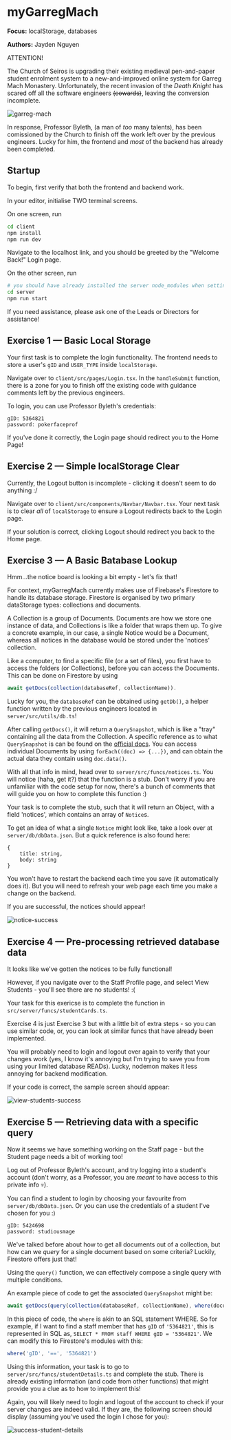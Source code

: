 # myGarregMach

**Focus:** localStorage, databases 

**Authors:** Jayden Nguyen

ATTENTION! 

The Church of Seiros is upgrading their existing medieval pen-and-paper student enrolment system to a new-and-improved online system for Garreg Mach Monastery. Unfortunately, the recent invasion of the *Death Knight* has scared off all the software engineers ~~(cowards)~~, leaving the conversion incomplete.

![garreg-mach](img/garreg-mach.jpg)

In response, Professor Byleth, (a man of *too* many talents), has been comissioned by the Church to finish off the work left over by the previous engineers. Lucky for him, the frontend and *most* of the backend has already been completed.
## Startup

To begin, first verify that both the frontend and backend work.

In your editor, initialise TWO terminal screens. 

On one screen, run
```bash
cd client
npm install 
npm run dev
```

Navigate to the localhost link, and you should be greeted by the "Welcome Back!" Login page.

On the other screen, run 
```bash
# you should have already installed the server node_modules when setting up already.
cd server
npm run start
```

If you need assistance, please ask one of the Leads or Directors for assistance!

## Exercise 1 — Basic Local Storage

Your first task is to complete the login functionality. The frontend needs to store a user's `gID` and `USER_TYPE` inside `localStorage`.

Navigate over to `client/src/pages/Login.tsx`. In the `handleSubmit` function, there is a zone for you to finish off the existing code with guidance comments left by the previous engineers.

To login, you can use Professor Byleth's credentials:

```
gID: 5364821
password: pokerfaceprof
```

If you've done it correctly, the Login page should redirect you to the Home Page!

## Exercise 2 — Simple localStorage Clear

Currently, the Logout button is incomplete - clicking it doesn't seem to do anything :/

Navigate over to `client/src/components/Navbar/Navbar.tsx`. Your next task is to clear *all*  of `localStorage` to ensure a Logout redirects back to the Login page. 

If your solution is correct, clicking Logout should redirect you back to the Home page.

## Exercise 3 — A Basic Batabase Lookup 

Hmm...the notice board is looking a bit empty - let's fix that!

For context, myGarregMach currently makes use of Firebase's Firestore to handle its database storage. Firestore is organised by two primary dataStorage types: collections and documents. 

A Collection is a group of Documents. Documents are how we store one instance of data, and Collections is like a folder that wraps them up. To give a concrete example, in our case, a single Notice would be a Document, whereas all notices in the database would be stored under the 'notices' collection.

Like a computer, to find a specific file (or a set of files), you first have to access the folders (or Collections), before you can access the Documents. This can be done on Firestore by using 

```js
await getDocs(collection(databaseRef, collectionName)). 
```

Lucky for you, the `databaseRef` can be obtained using `getDb()`, a helper function written by the previous engineers located in `server/src/utils/db.ts`!

After calling `getDocs()`, it will return a `QuerySnapshot`, which is like a "tray" containing all the data from the Collection. A specific reference as to what `QuerySnapshot` is can be found on the [official docs](https://firebase.google.com/docs/reference/js/firestore_.querysnapshot.md#querysnapshot_class). You can access individual Documents by using `forEach((doc) => {...})`, and can obtain the actual data they contain using `doc.data()`.


With all that info in mind, head over to `server/src/funcs/notices.ts`. You will notice (haha, get it?) that the function is a stub. Don't worry if you are unfamiliar with the code setup for now, there's a bunch of comments that will guide you on how to complete this function :)

Your task is to complete the stub, such that it will return an Object, with a field 'notices', which contains an array of `Notice`s. 

To get an idea of what a single `Notice` might look like, take a look over at `server/db/dbData.json`. But a quick reference is also found here:

```
{
    title: string,
    body: string
}
```
You won't have to restart the backend each time you save (it automatically does it). But you will need to refresh your web page each time you make a change on the backend.

If you are successful, the notices should appear!

![notice-success](./img/notice-success.png)

## Exercise 4 — Pre-processing retrieved database data

It looks like we've gotten the notices to be fully functional! 

However, if you navigate over to the Staff Profile page, and select View Students - you'll see there are no students! :(

Your task for this exericse is to complete the function in `src/server/funcs/studentCards.ts`. 

Exercise 4 is just Exercise 3 but with a little bit of extra steps - so you can use similar code, or, you can look at similar funcs that have already been implemented.

You will probably need to login and logout over again to verify that your changes work (yes, I know it's annoying but I'm trying to save you from using your limited database READs). Lucky, nodemon makes it less annoying for backend modification.

If your code is correct, the sample screen should appear:

![view-students-success](img/view-students-success.png)


## Exercise 5 — Retrieving data with a specific query

Now it seems we have something working on the Staff page - but the Student page needs a bit of working too!

Log out of Professor Byleth's account, and try logging into a student's account (don't worry, as a Professor, you are *meant* to have access to this private info 💀). 

You can find a student to login by choosing your favourite from `server/db/dbData.json`. Or you can use the credentials of a student I've chosen for you :)

```
gID: 5424698
password: studiousmage
```

We've talked before about how to get all documents out of a collection, but how can we *query* for a single document based on some criteria? Luckily, Firestore offers just that!

Using the `query()` function, we can effectively compose a single query with multiple conditions.

An example piece of code to get the associated `QuerySnapshot` might be:

```js
await getDocs(query(collection(databaseRef, collectionName), where(documentField, condition, value)));
```

In this piece of code, the `where` is akin to an SQL statement WHERE. So for example, if I want to find a staff member that has `gID` of `'5364821'`, this is represented in SQL as, `SELECT * FROM staff WHERE gID = '5364821'`. We can modify this to Firestore's modules with this:

```js
where('gID', '==', '5364821')
```

Using this information, your task is to go to `server/src/funcs/studentDetails.ts` and complete the stub. There is already existing information (and code from other functions) that might provide you a clue as to how to implement this! 

Again, you will likely need to login and logout of the account to check if your server changes are indeed valid. If they are, the following screen should display (assuming you've used the login I chose for you):

![success-student-details](img/success-student-details.png)

